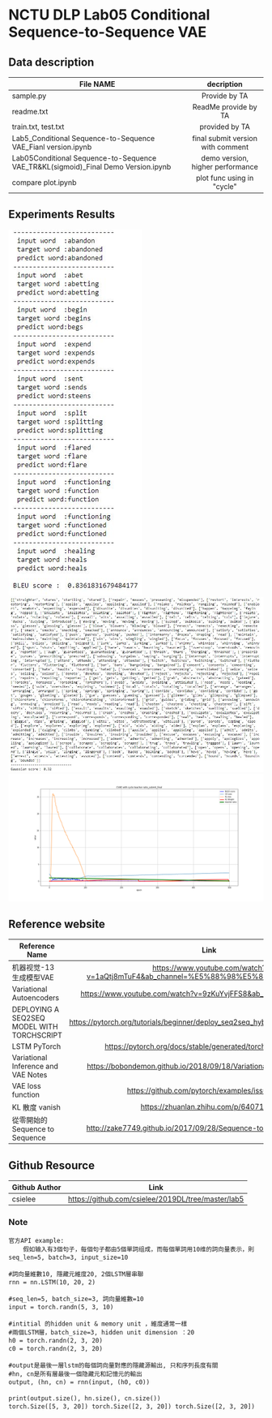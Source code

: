 # NCTU DLP Lab05 Conditional Sequence-to-Sequence VAE

## Data description

| File NAME                                              | decription                  |
| -------------------------------------------------------|:---------------------------:|
| sample.py                                              | Provide by TA               |
| readme.txt                                             | ReadMe provide by TA        |
| train.txt, test.txt                                    | provided by TA        |
| Lab5_Conditional Sequence-to-Sequence VAE_Fianl version.ipynb | final submit version with comment               |
| Lab05Conditional Sequence-to-Sequence VAE_TR&KL(sigmoid)_Final Demo Version.ipynb | demo version, higher performance |
| compare plot.ipynb | plot func using in "cycle"               |

## Experiments Results
![image](https://github.com/Shoawen0213/NCTU_IOC_Deep-Learning-and-Practice_Lab/blob/main/Lab05_Conditional%20Sequence-to-Sequence%20VAE/img/BLEU_score.JPG?raw=true)
![image](https://github.com/Shoawen0213/NCTU_IOC_Deep-Learning-and-Practice_Lab/blob/main/Lab05_Conditional%20Sequence-to-Sequence%20VAE/img/Gaussian%20score.JPG)
![image](https://github.com/Shoawen0213/NCTU_IOC_Deep-Learning-and-Practice_Lab/blob/main/Lab05_Conditional%20Sequence-to-Sequence%20VAE/img/CVAE%20with%20cycle%20_final_%E8%A8%AD%E8%A8%88%E7%9A%84Sigmoid%20KL%20weight.png)

## Reference website
|  Reference Name                                  | Link             |
| -------------------------------------------------|:-------------------------------------------------------------------------------------:|
|   机器视觉-13 生成模型VAE                        | https://www.youtube.com/watch?v=1aQtj8mTuF4&ab_channel=%E5%88%98%E5%85%88%E7%94%9F    |
|   Variational Autoencoders                       | https://www.youtube.com/watch?v=9zKuYvjFFS8&ab_channel=ArxivInsights                  |
|   DEPLOYING A SEQ2SEQ MODEL WITH TORCHSCRIPT     | https://pytorch.org/tutorials/beginner/deploy_seq2seq_hybrid_frontend_tutorial.html   |
|   LSTM PyTorch                                   | https://pytorch.org/docs/stable/generated/torch.nn.LSTM.html                          |
|   Variational Inference and VAE Notes            | https://bobondemon.github.io/2018/09/18/Variational-Inference-Notes/                  |
|   VAE loss function                              | https://github.com/pytorch/examples/issues/294                                        |
|   KL 散度 vanish                                 | https://zhuanlan.zhihu.com/p/64071467                                                 |
|   從零開始的 Sequence to Sequence                | http://zake7749.github.io/2017/09/28/Sequence-to-Sequence-tutorial/                   |


##  Github Resource
|  Github Author                  | Link             |
| --------------------------------|:---------------------------------------------------------:|
|   csielee                       | https://github.com/csielee/2019DL/tree/master/lab5        |

### Note
	官方API example:
		假如输入有3個句子，每個句子都由5個單詞组成，而每個單詞用10维的詞向量表示，則seq_len=5, batch=3, input_size=10
	
	#詞向量維數10, 隱藏元維度20, 2個LSTM層串聯
	rnn = nn.LSTM(10, 20, 2)
	
	#seq_len=5, batch_size=3, 詞向量維數=10
	input = torch.randn(5, 3, 10)
	
	#intitial 的hidden unit & memory unit ，維度通常一樣
	#兩個LSTM層，batch_size=3, hidden unit dimension ：20
	h0 = torch.randn(2, 3, 20)
	c0 = torch.randn(2, 3, 20)
	
	#output是最後一層lstm的每個詞向量對應的隱藏源輸出, 只和序列長度有關
	#hn, cn是所有層最後一個隐藏元和記憶元的輸出
	output, (hn, cn) = rnn(input, (h0, c0))
	
	print(output.size(), hn.size(), cn.size())
	torch.Size([5, 3, 20]) torch.Size([2, 3, 20]) torch.Size([2, 3, 20])
